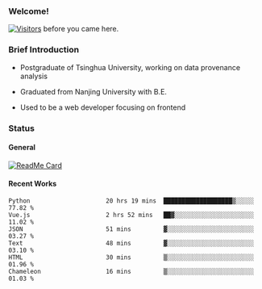 ### Welcome!

[![Visitors](https://visitor-badge.laobi.icu/badge?page_id=HermitSun.HermitSun)]() before you came here.

### Brief Introduction

- Postgraduate of Tsinghua University, working on data provenance analysis

- Graduated from Nanjing University with B.E.

- Used to be a web developer focusing on frontend

### Status

#### General

[![ReadMe Card](https://github-readme-stats.hermitsun.vercel.app/api?username=HermitSun&count_private=true&show_icons=true)]()

#### Recent Works

<!--START_SECTION:waka-->

```text
Python                     20 hrs 19 mins  ███████████████████▒░░░░░   77.82 %
Vue.js                     2 hrs 52 mins   ██▓░░░░░░░░░░░░░░░░░░░░░░   11.02 %
JSON                       51 mins         ▓░░░░░░░░░░░░░░░░░░░░░░░░   03.27 %
Text                       48 mins         ▓░░░░░░░░░░░░░░░░░░░░░░░░   03.10 %
HTML                       30 mins         ▒░░░░░░░░░░░░░░░░░░░░░░░░   01.96 %
Chameleon                  16 mins         ▒░░░░░░░░░░░░░░░░░░░░░░░░   01.03 %
```

<!--END_SECTION:waka-->
